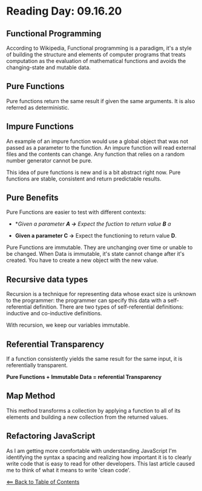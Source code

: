 # Reading Day: 09.16.20

## Functional Programming
According to Wikipedia, Functional programming is a paradigm, it's a style of building the structure and elements of computer programs that treats computation as the evaluation of mathematical functions and avoids the changing-state and mutable data. 

## Pure Functions
Pure functions return the same result if given the same arguments. It is also referred as deterministic.


## Impure Functions
An example of an impure function would use a global object that was not passed as a parameter to the function. An impure function will read external files and the contents can change. Any function that relies on a random number generator cannot be pure.

This idea of pure functions is new and is a bit abstract right now. Pure functions are stable, consistent and return predictable results.

## Pure Benefits
Pure Functions are easier to test with different contexts:

- **Given a parameter **A ->** Expect the fuction to return value **B** a*

- **Given a parameter **C** ->** Expect the functioning to return value **D**.

Pure Functions are immutable. They are unchanging over time or unable to be changed.
When Data is immutable, it's state cannot change after it's created. You have to create a new object with the new value.

## Recursive data types
Recursion is a technique for representing data whose exact size is unknown to the programmer: the programmer can specify this data with a self-referential definition. There are two types of self-referential definitions: inductive and co-inductive definitions.

With recursion, we keep our variables immutable.

## Referential Transparency
If a function consistently yields the same result for the same input, it is referentially transparent.

**Pure Functions + Immutable Data = referential Transparency**

## Map Method
This method transforms a collection by applying a function to all of its elements and building a new collection from the returned values.

## Refactoring JavaScript
As I am getting more comfortable with understanding JavaScript I'm identifying the syntax a spacing and realizing how important it is to clearly write code that is easy to read for other developers. This last article caused me to think of what it means to write 'clean code'.

[<== Back to Table of Contents](index.md)